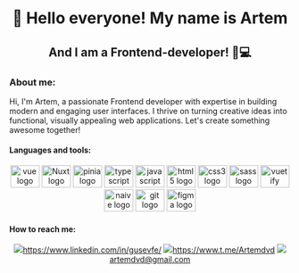 <div id='header' align='center'>
  <h1>👋 Hello everyone! My name is Artem</h1>
  <h2>And I am a Frontend-developer! 👦💻</h2>
</div>

<h3 align="left">About me:</h3>

<p>
  Hi, I'm Artem, a passionate Frontend developer with expertise in building modern and engaging user interfaces. I thrive on turning creative ideas into functional, visually appealing web applications. Let's create something awesome together!
</p>

<h4 align="left">Languages and tools:</h4>

<div align="center">
  <img src="https://cdn.jsdelivr.net/gh/devicons/devicon/icons/vuejs/vuejs-original.svg" height="40" width="52" alt="vue logo"  />
  <img src="https://nuxt.com/assets/design-kit/icon-green.svg" height="40" width="52" alt="Nuxt logo"  />
  <img src="https://pinia.vuejs.org/logo.svg" height="40" width="52" alt="pinia logo"  />
  <img src="https://cdn.jsdelivr.net/gh/devicons/devicon/icons/typescript/typescript-original.svg" height="40" width="52" alt="typescript logo"  />
  <img src="https://cdn.jsdelivr.net/gh/devicons/devicon/icons/javascript/javascript-original.svg" height="40" width="52" alt="javascript logo"  />
  <img src="https://cdn.jsdelivr.net/gh/devicons/devicon/icons/html5/html5-original.svg" height="40" width="52" alt="html5 logo"  />
  <img src="https://cdn.jsdelivr.net/gh/devicons/devicon/icons/css3/css3-original.svg" height="40" width="52" alt="css3 logo"  />
  <img src="https://cdn.jsdelivr.net/gh/devicons/devicon/icons/sass/sass-original.svg" height="40" width="52" alt="sass logo"  />
  <img src="https://cdn.jsdelivr.net/gh/devicons/devicon/icons/vuetify/vuetify-original.svg" height="40" width="52" alt="vuetify logo"  />
  <img src="https://www.naiveui.com/assets/naivelogo-XQ1U1Js8.svg" height="40" width="52" alt="naive logo"  />
  <img src="https://cdn.jsdelivr.net/gh/devicons/devicon/icons/git/git-original.svg" height="40" width="52" alt="git logo"  />
  <img src="https://cdn.jsdelivr.net/gh/devicons/devicon/icons/figma/figma-original.svg" height="40" width="52" alt="figma logo"  
</div>

<div align="center">
  <!-- Uncomment the following lines when you want to display GitHub statistics -->
  <!-- <img src="https://github-profile-summary-cards.vercel.app/api/cards/profile-details?username=ArtemGusevGit&theme=aura" height="150"   />
  </br>
  <img src="http://github-profile-summary-cards.vercel.app/api/cards/stats?username=ArtemGusevGit&theme=aura" height="150" alt="stats graph"  />
  <img src="http://github-profile-summary-cards.vercel.app/api/cards/repos-per-language?username=ArtemGusevGit&theme=aura" height="150" alt="languages graph"  /> -->
</div>

<h4 align="left">How to reach me:</h4>

<div align="center">
  <a href=''> <img src='https://img.shields.io/badge/linkedIn-blue?style=for-the-badge&logo=linkedin&logoColor=white' />https://www.linkedin.com/in/gusevfe/</a>
  <a href=''> <img src='https://img.shields.io/badge/Telegram-blue?style=for-the-badge&logo=telegram&logoColor=white' />https://www.t.me/Artemdvd</a>
  <a href=''> <img src='https://img.shields.io/badge/gmail-blue?style=for-the-badge&logo=gmail&logoColor=white' />artemdvd@gmail.com</a>
</div>

<!-- Feel free to add more sections based on your preferences! -->

